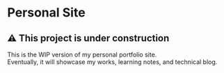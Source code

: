# Personal Site

## ⚠️ This project is under construction

This is the WIP version of my personal portfolio site.  
Eventually, it will showcase my works, learning notes, and technical blog.